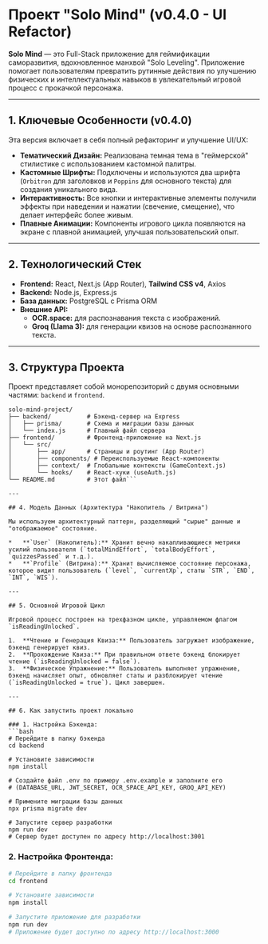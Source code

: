 
# Проект "Solo Mind" (v0.4.0 - UI Refactor)

**Solo Mind** — это Full-Stack приложение для геймификации саморазвития, вдохновленное манхвой "Solo Leveling". Приложение помогает пользователям превратить рутинные действия по улучшению физических и интеллектуальных навыков в увлекательный игровой процесс с прокачкой персонажа.

---

## 1. Ключевые Особенности (v0.4.0)

Эта версия включает в себя полный рефакторинг и улучшение UI/UX:

*   **Тематический Дизайн:** Реализована темная тема в "геймерской" стилистике с использованием кастомной палитры.
*   **Кастомные Шрифты:** Подключены и используются два шрифта (`Orbitron` для заголовков и `Poppins` для основного текста) для создания уникального вида.
*   **Интерактивность:** Все кнопки и интерактивные элементы получили эффекты при наведении и нажатии (свечение, смещение), что делает интерфейс более живым.
*   **Плавные Анимации:** Компоненты игрового цикла появляются на экране с плавной анимацией, улучшая пользовательский опыт.


---

## 2. Технологический Стек

*   **Frontend:** React, Next.js (App Router), **Tailwind CSS v4**, Axios
*   **Backend:** Node.js, Express.js
*   **База данных:** PostgreSQL с Prisma ORM
*   **Внешние API:**
    *   **OCR.space:** для распознавания текста с изображений.
    *   **Groq (Llama 3):** для генерации квизов на основе распознанного текста.

---

## 3. Структура Проекта

Проект представляет собой монорепозиторий с двумя основными частями: `backend` и `frontend`.

```
solo-mind-project/
├── backend/          # Бэкенд-сервер на Express
│   ├── prisma/       # Схема и миграции базы данных
│   └── index.js      # Главный файл сервера
├── frontend/         # Фронтенд-приложение на Next.js
│   └── src/
│       ├── app/      # Страницы и роутинг (App Router)
│       ├── components/ # Переиспользуемые React-компоненты
│       ├── context/  # Глобальные контексты (GameContext.js)
│       └── hooks/    # React-хуки (useAuth.js)
└── README.md         # Этот файл```

---

## 4. Модель Данных (Архитектура "Накопитель / Витрина")

Мы используем архитектурный паттерн, разделяющий "сырые" данные и "отображаемое" состояние.

*   **`User` (Накопитель):** Хранит вечно накапливающиеся метрики усилий пользователя (`totalMindEffort`, `totalBodyEffort`, `quizzesPassed` и т.д.).
*   **`Profile` (Витрина):** Хранит вычисляемое состояние персонажа, которое видит пользователь (`level`, `currentXp`, статы `STR`, `END`, `INT`, `WIS`).

---

## 5. Основной Игровой Цикл

Игровой процесс построен на трехфазном цикле, управляемом флагом `isReadingUnlocked`.

1.  **Чтение и Генерация Квиза:** Пользователь загружает изображение, бэкенд генерирует квиз.
2.  **Прохождение Квиза:** При правильном ответе бэкенд блокирует чтение (`isReadingUnlocked = false`).
3.  **Физическое Упражнение:** Пользователь выполняет упражнение, бэкенд начисляет опыт, обновляет статы и разблокирует чтение (`isReadingUnlocked = true`). Цикл завершен.

---

## 6. Как запустить проект локально

### 1. Настройка Бэкенда:
```bash
# Перейдите в папку бэкенда
cd backend

# Установите зависимости
npm install

# Создайте файл .env по примеру .env.example и заполните его
# (DATABASE_URL, JWT_SECRET, OCR_SPACE_API_KEY, GROQ_API_KEY)

# Примените миграции базы данных
npx prisma migrate dev

# Запустите сервер разработки
npm run dev
# Сервер будет доступен по адресу http://localhost:3001
```

### 2. Настройка Фронтенда:
```bash
# Перейдите в папку фронтенда
cd frontend

# Установите зависимости
npm install

# Запустите приложение для разработки
npm run dev
# Приложение будет доступно по адресу http://localhost:3000
```
```

